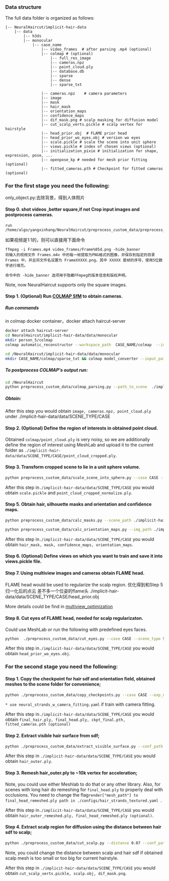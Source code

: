 ### Data structure

The full data folder is organized as follows:


```
|-- NeuralHaircut/implicit-hair-data
    |-- data
        |-- h3ds
        |-- monocular
            |-- case_name
                |-- video_frames  # after parsing .mp4 (optional)
                |-- colmap # (optional) 
                    |-- full_res_image
                    |-- cameras.npz
                    |-- point_cloud.ply
                    |-- database.db
                    |-- sparse
                    |-- dense
                    |-- sparse_txt

                |-- cameras.npz    # camera parameters
                |-- image
                |-- mask
                |-- hair_mask
                |-- orientation_maps
                |-- confidence_maps
                |-- dif_mask.png # scalp masking for diffusion model
                |-- cut_scalp_verts.pickle # scalp vertex for hairstyle
                |-- head_prior.obj  # FLAME prior head
                |-- head_prior_wo_eyes.obj # version wo eyes
                |-- scale.pickle # scale the scene into unit sphere
                |-- views.pickle # index of chosen views (optional)
                |-- initialization_pixie # initialization for shape, expression, pose, ...
                |-- openpose_kp # needed for mesh prior fitting (optional)   
                |-- fitted_cameras.pth # Checkpoint for fitted cameras (optional)

```


### For the first stage you need the following:
only_object.py:去除背景，得到人体照片
#### Step 0. shot videos ,better square,if not Crop input images and postprocess cameras. 
```
run /home/algo/yangxinhang/NeuralHaircut/preprocess_custom_data/preprocess_video.py
```
如果视频是1:1的，则可以直接用下面命令
```
ffmpeg -i Frames.mp4 video_frames/Frame%05d.png -hide_banner
将输入的视频文件 Frames.m4v 中的每一帧提取为PNG格式的图像，并保存到指定的目录 Frames 中，并且将文件名设置为 FrameXXXXX.png，其中 XXXXX 是帧的序号，使用5位数字进行填充。

命令中的 -hide_banner 选项用于隐藏FFmpeg的版本信息和版权声明。
```

Note, now NeuralHaircut supports only the square images.

#### Step 1. (Optional) Run [COLMAP SfM](https://colmap.github.io/) to obtain cameras. 

##### Run commands
in colmap docker container，docker attach haircut-server
```bash
docker attach haircut-server
cd NeuralHaircut/implicit-hair-data/data/monocular
mkdir person_5/colmap
colmap automatic_reconstructor --workspace_path  CASE_NAME/colmap  --image_path CASE_NAME/video_frames
```

```bash
cd /NeuralHaircut/implicit-hair-data/data/monocular
mkdir CASE_NAME/colmap/sparse_txt && colmap model_converter --input_path CASE_NAME/colmap/sparse/0  --output_path CASE_NAME/colmap/sparse_txt --output_type TXT
```



##### To postprocess COLMAP's output run:

```bash
cd /NeuralHaircut
python preprocess_custom_data/colmap_parsing.py --path_to_scene  ./implicit-hair-data/data/SCENE_TYPE/CASE --save_path ./implicit-hair-data/data/SCENE_TYPE/CASE
```
##### Obtain:

After this step you would obtain ```image, cameras.npz, point_cloud.ply``` under ./implicit-hair-data/data/SCENE_TYPE/CASE


#### Step 2.  (Optional) Define the region of interests in obtained point cloud.

Obtained ```colmap/point_cloud.ply``` is very noisy, so we are additionally define the region of interest using MeshLab and upload it to the current folder as ```./implicit-hair-data/data/SCENE_TYPE/CASE/point_cloud_cropped.ply```.


#### Step 3. Transform cropped scene to lie in a unit sphere volume.

```bash
python preprocess_custom_data/scale_scene_into_sphere.py --case CASE --scene_type SCENE_TYPE --path_to_data ./implicit-hair-data/data/
```
After this step in```./implicit-hair-data/data/SCENE_TYPE/CASE``` you would obtain ```scale.pickle``` and ```point_cloud_cropped_normalize.ply```.




#### Step 5. Obtain hair, silhouette masks and orientation and confidence maps.


```bash
python preprocess_custom_data/calc_masks.py --scene_path ./implicit-hair-data/data/SCENE_TYPE/CASE/ --MODNET_ckpt pretrained_models/modnet/modnet_photographic_portrait_matting.ckpt --CDGNET_ckpt pretrained_models/cdgnet/LIP_epoch_149.pth
```


```bash
python preprocess_custom_data/calc_orientation_maps.py --img_path ./implicit-hair-data/data/SCENE_TYPE/CASE/image/ --orient_dir ./implicit-hair-data/data/SCENE_TYPE/CASE/orientation_maps --conf_dir ./implicit-hair-data/data/SCENE_TYPE/CASE/confidence_maps
```

After this step in```./implicit-hair-data/data/SCENE_TYPE/CASE``` you would obtain ```hair_mask, mask, confidence_maps, orientation_maps```.


#### Step 6. (Optional) Define views on which you want to train  and save it into views.pickle file.



#### Step 7. Using multiview images and cameras obtain FLAME head.

FLAME head would be used to regularize the scalp region. 
优化得到和Step 5归一化后的点云 差不多一个位姿的flame头 ./implicit-hair-data/data/SCENE_TYPE/CASE/head_prior.obj

More details could be find in [multiview_optimization](../src/multiview_optimization)

#### Step 8. Cut eyes of FLAME head, needed for scalp regularizaton.

Could use MeshLab or run the following with predefined eyes faces.

```bash
python  ./preprocess_custom_data/cut_eyes.py --case CASE --scene_type SCENE_TYPE --path_to_data ./implicit-hair-data/data/
```

After this step in```./implicit-hair-data/data/SCENE_TYPE/CASE``` you would obtain ```head_prior_wo_eyes.obj```.


### For the second stage you need the following:

#### Step 1. Copy the checkpoint for hair sdf and orientation field, obtained meshes to the scene folder for convenience; 

```bash
python ./preprocess_custom_data/copy_checkpoints.py --case CASE --exp_name first_stage_reconctruction_CASE --conf_path ./configs/SCENE_TYPE/neural_strands*.yaml
```
```* use neural_strands_w_camera_fitting.yaml``` if train with camera fitting.

After this step in```./implicit-hair-data/data/SCENE_TYPE/CASE``` you would obtain ```final_hair.ply, final_head.ply, ckpt_final.pth, fitted_cameras.pth (optional)```

#### Step 2. Extract visible hair surface from sdf;

```bash
python ./preprocess_custom_data/extract_visible_surface.py --conf_path ./configs/SCENE_TYPE/neural_strands*.yaml  --case CASE --scene_type SCENE_TYPE --img_size 2160 --n_views 2
```

After this step in ```./implicit-hair-data/data/SCENE_TYPE/CASE``` you would obtain ```hair_outer.ply```.

#### Step 3. Remesh hair_outer.ply to ~10k vertex for acceleration;

Note, you could use either Meshlab to do that or any other library. Also, for scenes with long hair do remeshing for ```final_head.ply``` to properly deal with occlusions. You need to change the flag```render["mesh_path"] to  final_head_remeshed.ply path in ./configs/hair_strands_textured.yaml ```.

After this step in```./implicit-hair-data/data/SCENE_TYPE/CASE``` you would obtain ```hair_outer_remeshed.ply, final_head_remeshed.ply (optional)```.


#### Step 4. Extract scalp region for diffusion using the distance between hair sdf to scalp;

```bash
python ./preprocess_custom_data/cut_scalp.py --distance 0.07 --conf_path ./configs/SCENE_TYPE/neural_strands*.yaml  --case CASE --scene_type SCENE_TYPE --path_to_data ./implicit-hair-data/data 
```
Note, you could change the distance between scalp and hair sdf if obtained scalp mesh is too small or too big for current hairstyle.


After this step in ```./implicit-hair-data/data/SCENE_TYPE/CASE``` you would obtain ```cut_scalp_verts.pickle, scalp.obj, dif_mask.png```.



